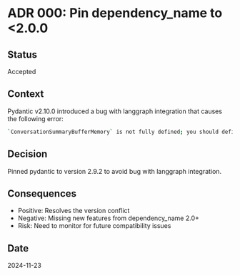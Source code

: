 # ADR 000: Pin dependency_name to <2.0.0

## Status
Accepted

## Context
Pydantic v2.10.0 introduced a bug with langgraph integration that causes the following error:
```bash
`ConversationSummaryBufferMemory` is not fully defined; you should define `BaseCache`, then call `ConversationSummaryBufferMemory.model_rebuild()`
```

## Decision
Pinned pydantic to version 2.9.2 to avoid bug with langgraph integration.

## Consequences
- Positive: Resolves the version conflict
- Negative: Missing new features from dependency_name 2.0+
- Risk: Need to monitor for future compatibility issues

## Date
2024-11-23